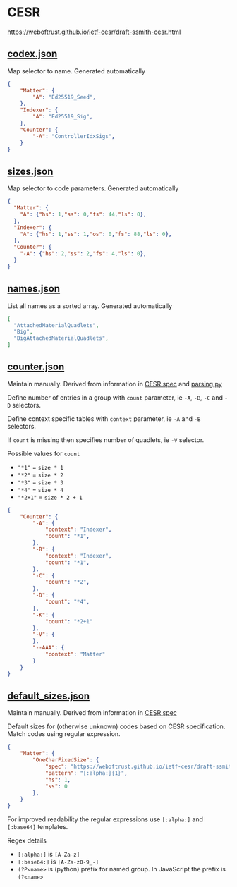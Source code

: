 # CESR

https://weboftrust.github.io/ietf-cesr/draft-ssmith-cesr.html

## [codex.json](codex.json)

Map selector to name. Generated automatically

```json
{
    "Matter": {
        "A": "Ed25519_Seed",        
    },
    "Indexer": {
        "A": "Ed25519_Sig",
    },
    "Counter": {
        "-A": "ControllerIdxSigs",
    }
}
```

## [sizes.json](sizes.json)

Map selector to code parameters. Generated automatically

```json
{
  "Matter": {
    "A": {"hs": 1,"ss": 0,"fs": 44,"ls": 0},
  },
  "Indexer": {
    "A": {"hs": 1,"ss": 1,"os": 0,"fs": 88,"ls": 0},
  },
  "Counter": {
    "-A": {"hs": 2,"ss": 2,"fs": 4,"ls": 0},
  }
}
```

## [names.json](names.json)

List all names as a sorted array. Generated automatically

```json
[
  "AttachedMaterialQuadlets",
  "Big",
  "BigAttachedMaterialQuadlets",
]
```

## [counter.json](counter.json)

Maintain manually. Derived from information in [CESR spec](https://weboftrust.github.io/ietf-cesr/draft-ssmith-cesr.html) and [parsing.py](https://github.com/WebOfTrust/keripy/blob/development/src/keri/core/parsing.py)

Define number of entries in a group with `count` parameter, ie `-A`, `-B`, `-C` and `-D` selectors.

Define context specific tables with `context` parameter, ie `-A` and `-B` selectors.

If `count` is missing then specifies number of quadlets, ie `-V` selector.

Possible values for `count`

- `"*1"` = `size * 1`
- `"*2"` = `size * 2`
- `"*3"` = `size * 3`
- `"*4"` = `size * 4`
- `"*2+1"` = `size * 2 + 1`

```json
{
    "Counter": {
        "-A": {
            "context": "Indexer",
            "count": "*1",
        },
        "-B": {
            "context": "Indexer",
            "count": "*1",
        },
        "-C": {
            "count": "*2",
        },
        "-D": {
            "count": "*4",
        },
        "-K": {
            "count": "*2+1" 
        },
        "-V": {
        },
        "--AAA": {
            "context": "Matter"
        }
    }
}
```

## [default_sizes.json](default_sizes.json)

Maintain manually. Derived from information in [CESR spec](https://weboftrust.github.io/ietf-cesr/draft-ssmith-cesr.html)

Default sizes for (otherwise unknown) codes based on CESR specification. Match codes using regular expression.

```json
{
    "Matter": {
        "OneCharFixedSize": {
            "spec": "https://weboftrust.github.io/ietf-cesr/draft-ssmith-cesr.html#section-3.9.1",
            "pattern": "[:alpha:]{1}",
            "hs": 1,
            "ss": 0
        },
    }
}
```

For improved readability the regular expressions use `[:alpha:]` and `[:base64]` templates. 

Regex details 

- `[:alpha:]` is `[A-Za-z]`
- `[:base64:]` is `[A-Za-z0-9_-]`
- `(?P<name>` is (python) prefix for named group. In JavaScript the prefix is `(?<name>`
